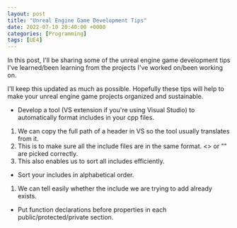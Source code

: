```yaml
---
layout: post
title: "Unreal Engine Game Development Tips"
date: 2022-07-10 20:40:00 +0000
categories: [Programming]
tags: [UE4]
---
```


In this post, I'll be sharing some of the unreal engine game development tips I've learned/been learning from the projects I've worked on/been working on.

I'll keep this updated as much as possible. Hopefully these tips will help to make your unreal engine game projects organized and sustainable.

* Develop a tool (VS extension if you're using Visual Studio) to automatically format includes in your cpp files.

1. We can copy the full path of a header in VS so the tool usually translates from it.
2. This is to make sure all the include files are in the same format. <> or "" are picked correctly.
3. This also enables us to sort all includes efficiently.

* Sort your includes in alphabetical order.

1. We can tell easily whether the include we are trying to add already exists.

* Put function declarations before properties in each public/protected/private section.
